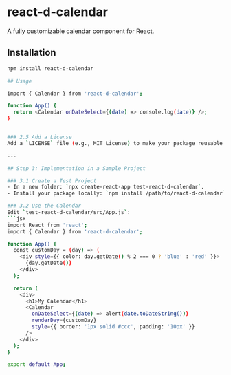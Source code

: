 # react-d-calendar
A fully customizable calendar component for React.

## Installation
```bash
npm install react-d-calendar

## Usage

import { Calendar } from 'react-d-calendar';

function App() {
  return <Calendar onDateSelect={(date) => console.log(date)} />;
}


### 2.5 Add a License
Add a `LICENSE` file (e.g., MIT License) to make your package reusable.

---

## Step 3: Implementation in a Sample Project

### 3.1 Create a Test Project
- In a new folder: `npx create-react-app test-react-d-calendar`.
- Install your package locally: `npm install /path/to/react-d-calendar`.

### 3.2 Use the Calendar
Edit `test-react-d-calendar/src/App.js`:
```jsx
import React from 'react';
import { Calendar } from 'react-d-calendar';

function App() {
  const customDay = (day) => (
    <div style={{ color: day.getDate() % 2 === 0 ? 'blue' : 'red' }}>
      {day.getDate()}
    </div>
  );

  return (
    <div>
      <h1>My Calendar</h1>
      <Calendar
        onDateSelect={(date) => alert(date.toDateString())}
        renderDay={customDay}
        style={{ border: '1px solid #ccc', padding: '10px' }}
      />
    </div>
  );
}

export default App;
